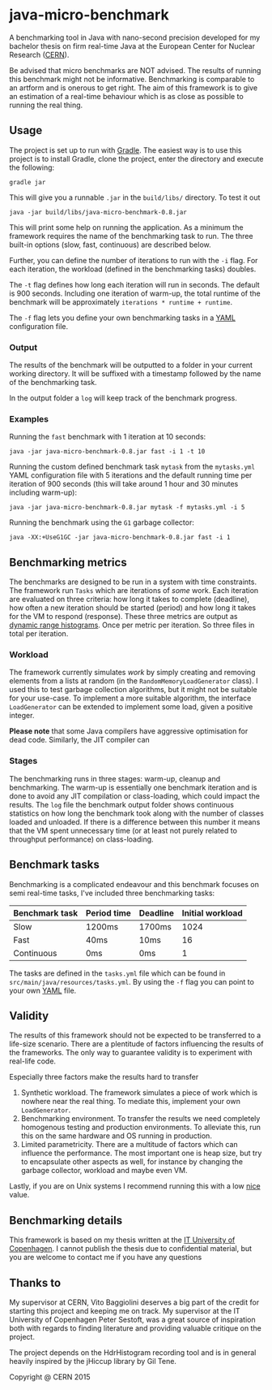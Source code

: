 # java-micro-benchmark
A benchmarking tool in Java with nano-second precision developed for my bachelor thesis on 
firm real-time Java at the European Center for Nuclear Research
([CERN](http://home.cern/)).

Be advised that micro benchmarks are NOT advised. The results of running this benchmark 
might not be informative. Benchmarking is comparable to an artform and is onerous
to get right. The aim of this framework is to give an estimation of a real-time behaviour
which is as close as possible to running the real thing.

## Usage
The project is set up to run with [Gradle](http://gradle.org).
The easiest way is to use this project is to install Gradle, clone the project,
enter the directory and execute the following:

    gradle jar
    
This will give you a runnable ``.jar`` in the ``build/libs/`` directory. To test it out

    java -jar build/libs/java-micro-benchmark-0.8.jar
    
This will print some help on running the application. As a minimum the framework requires
the name of the benchmarking task to run. The three built-in options (slow, fast,
continuous) are described below.

Further, you can define the number of iterations to run with the ``-i`` flag.
For each iteration, the workload (defined in the benchmarking tasks) doubles.

The ``-t`` flag defines how long each iteration will run in seconds.
The default is 900 seconds. Including one iteration of warm-up, the total runtime of the
benchmark will be approximately ``iterations * runtime + runtime``.

The ``-f`` flag lets you define your own benchmarking tasks in a [YAML](http://yaml.org)
configuration file.

### Output
The results of the benchmark will be outputted to a folder in your current working
directory. It will be suffixed with a timestamp followed by the name of the benchmarking
task.

In the output folder a ``log`` will keep track of the benchmark progress. 

### Examples
Running the ``fast`` benchmark with 1 iteration at 10 seconds:

    java -jar java-micro-benchmark-0.8.jar fast -i 1 -t 10
    
Running the custom defined benchmark task ``mytask`` from the ``mytasks.yml`` 
YAML configuration file with 5 iterations and the default running time per iteration
of 900 seconds (this will take around 1 hour and 30 minutes including warm-up):

    java -jar java-micro-benchmark-0.8.jar mytask -f mytasks.yml -i 5
    
Running the benchmark using the ``G1`` garbage collector:

    java -XX:+UseG1GC -jar java-micro-benchmark-0.8.jar fast -i 1

## Benchmarking metrics
The benchmarks are designed to be run in a system with time constraints. The framework
run ``Tasks`` which are iterations of *some* work.
Each iteration are evaluated on three criteria: how long it takes to complete (deadline),
how often a new iteration should be started (period) and how long it takes for the
VM to respond (response). These three metrics are output as
[dynamic range histograms](http://www.hdrhistogram.org/). Once per metric per iteration. So
three files in total per iteration.

### Workload
The framework currently simulates *work* by simply creating and removing 
elements from a lists at random (in the ``RandomMemoryLoadGenerator`` class).
I used this to test garbage collection algorithms, but it might not be suitable for
your use-case. To implement a more suitable algorithm, the interface ``LoadGenerator``
can be extended to implement some load, given a positive integer.
 
**Please note** that some Java compilers have aggressive optimisation for dead code.
Similarly, the JIT compiler can 

### Stages
The benchmarking runs in three stages: warm-up, cleanup and benchmarking. The warm-up is 
essentially one benchmark iteration and is done to avoid any JIT compilation or 
class-loading, which could impact the results. The ``log`` file the benchmark output
folder shows continuous statistics on how long the benchmark took along with
the number of classes loaded and unloaded. If there is a difference between this
number it means that the VM spent unnecessary time (or at least not purely
related to throughput performance) on class-loading. 

## Benchmark tasks
Benchmarking is a complicated endeavour and this benchmark focuses on semi real-time
tasks, I've included three benchmarking tasks:

| Benchmark task  | Period time | Deadline | Initial workload |
| --------------- | ----------- | -------- | ---------------- |
| Slow            | 1200ms      | 1700ms   | 1024             |
| Fast            | 40ms        | 10ms     | 16               |
| Continuous      | 0ms         | 0ms      | 1                |

The tasks are defined in the ``tasks.yml`` file which can be found in
``src/main/java/resources/tasks.yml``. By using the ``-f`` flag you can point to your own
[YAML](http://yaml.org/) file.

## Validity
The results of this framework should not be expected to be transferred to a life-size
scenario. There are a plentitude of factors influencing the results of the frameworks. 
The only way to guarantee validity is to experiment with real-life code.

Especially three factors make the results hard to transfer

1. Synthetic workload. The framework simulates a piece of work which is nowhere near the
real thing. To mediate this, implement your own ``LoadGenerator``.
2. Benchmarking environment. To transfer the results we need completely homogenous
testing and production environments. To alleviate this, run this on the same hardware and
OS running in production.
3. Limited parametricity. There are a multitude of factors which can influence the
performance. The most important one is heap size, but try to encapsulate other aspects as
well, for instance by changing the garbage collector, workload and maybe even VM. 

Lastly, if you are on Unix systems I recommend running this with a low
[nice](https://en.wikipedia.org/wiki/Nice_%28Unix%29) value.

## Benchmarking details

This framework is based on my thesis written at the
[IT University of Copenhagen](http://itu.dk). I cannot publish the thesis due to
confidential material, but you are welcome to contact me if you have any questions

## Thanks to
My supervisor at CERN, Vito Baggiolini deserves a big part of the credit for starting
this project and keeping me on track. My supervisor at the IT University of Copenhagen
Peter Sestoft, was a great source of inspiration both with regards to finding literature
and providing valuable critique on the project.

The project depends on the HdrHistogram recording tool and is in general heavily
inspired by the jHiccup library by Gil Tene.


Copyright @ CERN 2015
